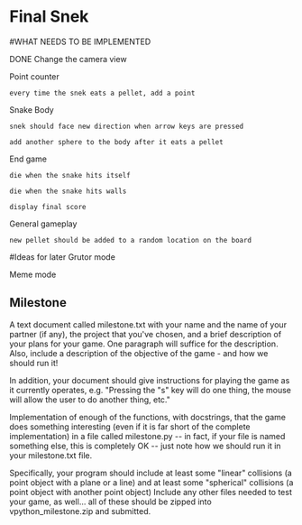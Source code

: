 # Final Snek

#WHAT NEEDS TO BE IMPLEMENTED

DONE Change the camera view

Point counter

`every time the snek eats a pellet, add a point`

Snake Body

`snek should face new direction when arrow keys are pressed`

`add another sphere to the body after it eats a pellet`

End game

`die when the snake hits itself`

`die when the snake hits walls`

`display final score`

General gameplay

`new pellet should be added to a random location on the board`

#Ideas for later
Grutor mode

Meme mode

## Milestone

A text document called milestone.txt with your name and the name of your partner (if any), the project that you've chosen, and a brief description of your plans for your game. One paragraph will suffice for the description. Also, include a description of the objective of the game - and how we should run it!

In addition, your document should give instructions for playing the game as it currently operates, e.g. "Pressing the "s" key will do one thing, the mouse will allow the user to do another thing, etc."

Implementation of enough of the functions, with docstrings, that the game does something interesting (even if it is far short of the complete implementation) in a file called milestone.py -- in fact, if your file is named something else, this is completely OK -- just note how we should run it in your milestone.txt file.

Specifically, your program should include at least some "linear" collisions (a point object with a plane or a line) and at least some "spherical" collisions (a point object with another point object)
Include any other files needed to test your game, as well... all of these should be zipped into vpython_milestone.zip and submitted.



